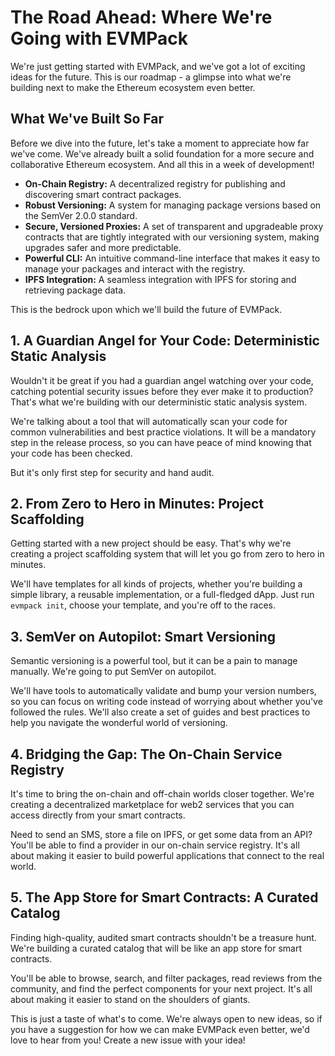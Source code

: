 # The Road Ahead: Where We're Going with EVMPack

We're just getting started with EVMPack, and we've got a lot of exciting ideas for the future. This is our roadmap - a glimpse into what we're building next to make the Ethereum ecosystem even better.

## What We've Built So Far

Before we dive into the future, let's take a moment to appreciate how far we've come. We've already built a solid foundation for a more secure and collaborative Ethereum ecosystem. And all this in a week of development!

*   **On-Chain Registry:** A decentralized registry for publishing and discovering smart contract packages.
*   **Robust Versioning:** A system for managing package versions based on the SemVer 2.0.0 standard.
*   **Secure, Versioned Proxies:** A set of transparent and upgradeable proxy contracts that are tightly integrated with our versioning system, making upgrades safer and more predictable.
*   **Powerful CLI:** An intuitive command-line interface that makes it easy to manage your packages and interact with the registry.
*   **IPFS Integration:** A seamless integration with IPFS for storing and retrieving package data.

This is the bedrock upon which we'll build the future of EVMPack.

## 1. A Guardian Angel for Your Code: Deterministic Static Analysis

Wouldn't it be great if you had a guardian angel watching over your code, catching potential security issues before they ever make it to production? That's what we're building with our deterministic static analysis system.

We're talking about a tool that will automatically scan your code for common vulnerabilities and best practice violations. It will be a mandatory step in the release process, so you can have peace of mind knowing that your code has been checked.

But it's only first step for security and hand audit.

## 2. From Zero to Hero in Minutes: Project Scaffolding

Getting started with a new project should be easy. That's why we're creating a project scaffolding system that will let you go from zero to hero in minutes.

We'll have templates for all kinds of projects, whether you're building a simple library, a reusable implementation, or a full-fledged dApp. Just run `evmpack init`, choose your template, and you're off to the races.

## 3. SemVer on Autopilot: Smart Versioning

Semantic versioning is a powerful tool, but it can be a pain to manage manually. We're going to put SemVer on autopilot.

We'll have tools to automatically validate and bump your version numbers, so you can focus on writing code instead of worrying about whether you've followed the rules. We'll also create a set of guides and best practices to help you navigate the wonderful world of versioning.

## 4. Bridging the Gap: The On-Chain Service Registry

It's time to bring the on-chain and off-chain worlds closer together. We're creating a decentralized marketplace for web2 services that you can access directly from your smart contracts.

Need to send an SMS, store a file on IPFS, or get some data from an API? You'll be able to find a provider in our on-chain service registry. It's all about making it easier to build powerful applications that connect to the real world.

## 5. The App Store for Smart Contracts: A Curated Catalog

Finding high-quality, audited smart contracts shouldn't be a treasure hunt. We're building a curated catalog that will be like an app store for smart contracts.

You'll be able to browse, search, and filter packages, read reviews from the community, and find the perfect components for your next project. It's all about making it easier to stand on the shoulders of giants.

This is just a taste of what's to come. We're always open to new ideas, so if you have a suggestion for how we can make EVMPack even better, we'd love to hear from you! Create a new issue with your idea!

